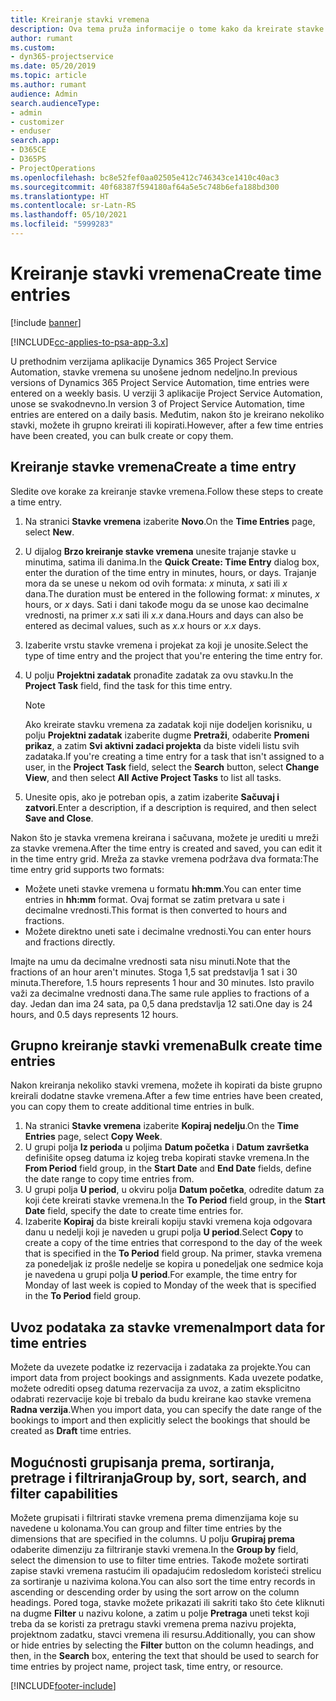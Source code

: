 ```yaml
---
title: Kreiranje stavki vremena
description: Ova tema pruža informacije o tome kako da kreirate stavke vremena.
author: rumant
ms.custom:
- dyn365-projectservice
ms.date: 05/20/2019
ms.topic: article
ms.author: rumant
audience: Admin
search.audienceType:
- admin
- customizer
- enduser
search.app:
- D365CE
- D365PS
- ProjectOperations
ms.openlocfilehash: bc8e52fef0aa02505e412c746343ce1410c40ac3
ms.sourcegitcommit: 40f68387f594180af64a5e5c748b6efa188bd300
ms.translationtype: HT
ms.contentlocale: sr-Latn-RS
ms.lasthandoff: 05/10/2021
ms.locfileid: "5999283"
---
```

# <a name="create-time-entries"></a><span data-ttu-id="75bf4-103">Kreiranje stavki vremena</span><span class="sxs-lookup"><span data-stu-id="75bf4-103">Create time entries</span></span>

[!include [banner](../includes/psa-now-project-operations.md)]

[!INCLUDE[cc-applies-to-psa-app-3.x](../includes/cc-applies-to-psa-app-3x.md)]

<span data-ttu-id="75bf4-104">U prethodnim verzijama aplikacije Dynamics 365 Project Service Automation, stavke vremena su unošene jednom nedeljno.</span><span class="sxs-lookup"><span data-stu-id="75bf4-104">In previous versions of Dynamics 365 Project Service Automation, time entries were entered on a weekly basis.</span></span> <span data-ttu-id="75bf4-105">U verziji 3 aplikacije Project Service Automation, unose se svakodnevno.</span><span class="sxs-lookup"><span data-stu-id="75bf4-105">In version 3 of Project Service Automation, time entries are entered on a daily basis.</span></span> <span data-ttu-id="75bf4-106">Međutim, nakon što je kreirano nekoliko stavki, možete ih grupno kreirati ili kopirati.</span><span class="sxs-lookup"><span data-stu-id="75bf4-106">However, after a few time entries have been created, you can bulk create or copy them.</span></span>

## <a name="create-a-time-entry"></a><span data-ttu-id="75bf4-107">Kreiranje stavke vremena</span><span class="sxs-lookup"><span data-stu-id="75bf4-107">Create a time entry</span></span>

<span data-ttu-id="75bf4-108">Sledite ove korake za kreiranje stavke vremena.</span><span class="sxs-lookup"><span data-stu-id="75bf4-108">Follow these steps to create a time entry.</span></span>

1. <span data-ttu-id="75bf4-109">Na stranici **Stavke vremena** izaberite **Novo**.</span><span class="sxs-lookup"><span data-stu-id="75bf4-109">On the **Time Entries** page, select **New**.</span></span>
2. <span data-ttu-id="75bf4-110">U dijalog **Brzo kreiranje stavke vremena** unesite trajanje stavke u minutima, satima ili danima.</span><span class="sxs-lookup"><span data-stu-id="75bf4-110">In the **Quick Create: Time Entry** dialog box, enter the duration of the time entry in minutes, hours, or days.</span></span> <span data-ttu-id="75bf4-111">Trajanje mora da se unese u nekom od ovih formata: *x* minuta, *x* sati ili *x* dana.</span><span class="sxs-lookup"><span data-stu-id="75bf4-111">The duration must be entered in the following format: *x* minutes, *x* hours, or *x* days.</span></span> <span data-ttu-id="75bf4-112">Sati i dani takođe mogu da se unose kao decimalne vrednosti, na primer *x.x* sati ili *x.x* dana.</span><span class="sxs-lookup"><span data-stu-id="75bf4-112">Hours and days can also be entered as decimal values, such as *x.x* hours or *x.x* days.</span></span>
3. <span data-ttu-id="75bf4-113">Izaberite vrstu stavke vremena i projekat za koji je unosite.</span><span class="sxs-lookup"><span data-stu-id="75bf4-113">Select the type of time entry and the project that you're entering the time entry for.</span></span>
4. <span data-ttu-id="75bf4-114">U polju **Projektni zadatak** pronađite zadatak za ovu stavku.</span><span class="sxs-lookup"><span data-stu-id="75bf4-114">In the **Project Task** field, find the task for this time entry.</span></span>

    > [!NOTE]
    > <span data-ttu-id="75bf4-115">Ako kreirate stavku vremena za zadatak koji nije dodeljen korisniku, u polju **Projektni zadatak** izaberite dugme **Pretraži**, odaberite **Promeni prikaz**, a zatim **Svi aktivni zadaci projekta** da biste videli listu svih zadataka.</span><span class="sxs-lookup"><span data-stu-id="75bf4-115">If you're creating a time entry for a task that isn't assigned to a user, in the **Project Task** field, select the **Search** button, select **Change View**, and then select **All Active Project Tasks** to list all tasks.</span></span>

5. <span data-ttu-id="75bf4-116">Unesite opis, ako je potreban opis, a zatim izaberite **Sačuvaj i zatvori**.</span><span class="sxs-lookup"><span data-stu-id="75bf4-116">Enter a description, if a description is required, and then select **Save and Close**.</span></span>

<span data-ttu-id="75bf4-117">Nakon što je stavka vremena kreirana i sačuvana, možete je urediti u mreži za stavke vremena.</span><span class="sxs-lookup"><span data-stu-id="75bf4-117">After the time entry is created and saved, you can edit it in the time entry grid.</span></span> <span data-ttu-id="75bf4-118">Mreža za stavke vremena podržava dva formata:</span><span class="sxs-lookup"><span data-stu-id="75bf4-118">The time entry grid supports two formats:</span></span>

- <span data-ttu-id="75bf4-119">Možete uneti stavke vremena u formatu **hh:mm**.</span><span class="sxs-lookup"><span data-stu-id="75bf4-119">You can enter time entries in **hh:mm** format.</span></span> <span data-ttu-id="75bf4-120">Ovaj format se zatim pretvara u sate i decimalne vrednosti.</span><span class="sxs-lookup"><span data-stu-id="75bf4-120">This format is then converted to hours and fractions.</span></span>
- <span data-ttu-id="75bf4-121">Možete direktno uneti sate i decimalne vrednosti.</span><span class="sxs-lookup"><span data-stu-id="75bf4-121">You can enter hours and fractions directly.</span></span>

<span data-ttu-id="75bf4-122">Imajte na umu da decimalne vrednosti sata nisu minuti.</span><span class="sxs-lookup"><span data-stu-id="75bf4-122">Note that the fractions of an hour aren't minutes.</span></span> <span data-ttu-id="75bf4-123">Stoga 1,5 sat predstavlja 1 sat i 30 minuta.</span><span class="sxs-lookup"><span data-stu-id="75bf4-123">Therefore, 1.5 hours represents 1 hour and 30 minutes.</span></span> <span data-ttu-id="75bf4-124">Isto pravilo važi za decimalne vrednosti dana.</span><span class="sxs-lookup"><span data-stu-id="75bf4-124">The same rule applies to fractions of a day.</span></span> <span data-ttu-id="75bf4-125">Jedan dan ima 24 sata, pa 0,5 dana predstavlja 12 sati.</span><span class="sxs-lookup"><span data-stu-id="75bf4-125">One day is 24 hours, and 0.5 days represents 12 hours.</span></span>

## <a name="bulk-create-time-entries"></a><span data-ttu-id="75bf4-126">Grupno kreiranje stavki vremena</span><span class="sxs-lookup"><span data-stu-id="75bf4-126">Bulk create time entries</span></span>

<span data-ttu-id="75bf4-127">Nakon kreiranja nekoliko stavki vremena, možete ih kopirati da biste grupno kreirali dodatne stavke vremena.</span><span class="sxs-lookup"><span data-stu-id="75bf4-127">After a few time entries have been created, you can copy them to create additional time entries in bulk.</span></span>

1. <span data-ttu-id="75bf4-128">Na stranici **Stavke vremena** izaberite **Kopiraj nedelju**.</span><span class="sxs-lookup"><span data-stu-id="75bf4-128">On the **Time Entries** page, select **Copy Week**.</span></span>
2. <span data-ttu-id="75bf4-129">U grupi polja **Iz perioda** u poljima **Datum početka** i **Datum završetka** definišite opseg datuma iz kojeg treba kopirati stavke vremena.</span><span class="sxs-lookup"><span data-stu-id="75bf4-129">In the **From Period** field group, in the **Start Date** and **End Date** fields, define the date range to copy time entries from.</span></span>
3. <span data-ttu-id="75bf4-130">U grupi polja **U period**, u okviru polja **Datum početka**, odredite datum za koji ćete kreirati stavke vremena.</span><span class="sxs-lookup"><span data-stu-id="75bf4-130">In the **To Period** field group, in the **Start Date** field, specify the date to create time entries for.</span></span>
4. <span data-ttu-id="75bf4-131">Izaberite **Kopiraj** da biste kreirali kopiju stavki vremena koja odgovara danu u nedelji koji je naveden u grupi polja **U period**.</span><span class="sxs-lookup"><span data-stu-id="75bf4-131">Select **Copy** to create a copy of the time entries that correspond to the day of the week that is specified in the **To Period** field group.</span></span> <span data-ttu-id="75bf4-132">Na primer, stavka vremena za ponedeljak iz prošle nedelje se kopira u ponedeljak one sedmice koja je navedena u grupi polja **U period**.</span><span class="sxs-lookup"><span data-stu-id="75bf4-132">For example, the time entry for Monday of last week is copied to Monday of the week that is specified in the **To Period** field group.</span></span>

## <a name="import-data-for-time-entries"></a><span data-ttu-id="75bf4-133">Uvoz podataka za stavke vremena</span><span class="sxs-lookup"><span data-stu-id="75bf4-133">Import data for time entries</span></span>

<span data-ttu-id="75bf4-134">Možete da uvezete podatke iz rezervacija i zadataka za projekte.</span><span class="sxs-lookup"><span data-stu-id="75bf4-134">You can import data from project bookings and assignments.</span></span> <span data-ttu-id="75bf4-135">Kada uvezete podatke, možete odrediti opseg datuma rezervacija za uvoz, a zatim eksplicitno odabrati rezervacije koje bi trebalo da budu kreirane kao stavke vremena **Radna verzija**.</span><span class="sxs-lookup"><span data-stu-id="75bf4-135">When you import data, you can specify the date range of the bookings to import and then explicitly select the bookings that should be created as **Draft** time entries.</span></span>

## <a name="group-by-sort-search-and-filter-capabilities"></a><span data-ttu-id="75bf4-136">Mogućnosti grupisanja prema, sortiranja, pretrage i filtriranja</span><span class="sxs-lookup"><span data-stu-id="75bf4-136">Group by, sort, search, and filter capabilities</span></span>

<span data-ttu-id="75bf4-137">Možete grupisati i filtrirati stavke vremena prema dimenzijama koje su navedene u kolonama.</span><span class="sxs-lookup"><span data-stu-id="75bf4-137">You can group and filter time entries by the dimensions that are specified in the columns.</span></span> <span data-ttu-id="75bf4-138">U polju **Grupiraj prema** odaberite dimenziju za filtriranje stavki vremena.</span><span class="sxs-lookup"><span data-stu-id="75bf4-138">In the **Group by** field, select the dimension to use to filter time entries.</span></span> <span data-ttu-id="75bf4-139">Takođe možete sortirati zapise stavki vremena rastućim ili opadajućim redosledom koristeći strelicu za sortiranje u nazivima kolona.</span><span class="sxs-lookup"><span data-stu-id="75bf4-139">You can also sort the time entry records in ascending or descending order by using the sort arrow on the column headings.</span></span> <span data-ttu-id="75bf4-140">Pored toga, stavke možete prikazati ili sakriti tako što ćete kliknuti na dugme **Filter** u nazivu kolone, a zatim u polje **Pretraga** uneti tekst koji treba da se koristi za pretragu stavki vremena prema nazivu projekta, projektnom zadatku, stavci vremena ili resursu.</span><span class="sxs-lookup"><span data-stu-id="75bf4-140">Additionally, you can show or hide entries by selecting the **Filter** button on the column headings, and then, in the **Search** box, entering the text that should be used to search for time entries by project name, project task, time entry, or resource.</span></span>


[!INCLUDE[footer-include](../includes/footer-banner.md)]